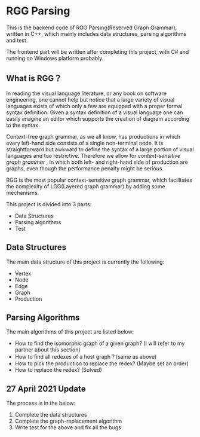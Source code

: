 # RGG Parsing
This is the backend code of RGG Parsing(Reserved Graph Grammar), written in C++, which mainly includes data structures, parsing algorithms and test. 

The frontend part will be written after completing this project, with C# and running on Windows platform probably.

## What is RGG？

In reading the visual language literature, or any book on software engineering, one cannot help but notice that a large variety of visual languages exists of which only a few are equipped with a proper formal syntax definition. Given a syntax definition of a visual language one can easily imagine an editor which supports the creation of diagram according to the syntax. 

Context-free graph grammar, as we all know, has productions in which every left-hand side consists of a single non-terminal node. It is straightforward but awkward to define the syntax of a large portion of visual languages and too restrictive. Therefore we allow for *context-sensitive graph grammar* , in which both left- and right-hand side of production are graphs, even though the performance penalty might be serious.

RGG is the most popular context-sensitive graph grammar, which facilitates the complexity of LGG(Layered graph grammar) by adding some mechanisms.

This project is divided into 3 parts:

* Data Structures
* Parsing algorithms
* Test

## Data Structures

The main data structure of this project is currently the following:

* Vertex
* Node
* Edge
* Graph
* Production

## Parsing Algorithms

The main algorithms of this project are listed below:

* How to find the isomorphic graph of a given graph? (I will refer to my partner about this section)
* How to find all redexes of a host graph？(same as above)
* How to pick the production to replace the redex? (Maybe set an order)
* How to replace the redex? (Solved)

## 27 April 2021 Update

The process is in the below:

1. Complete the data structures
2. Complete the graph-replacement algorithm
3. Write test for the above and fix all the bugs
